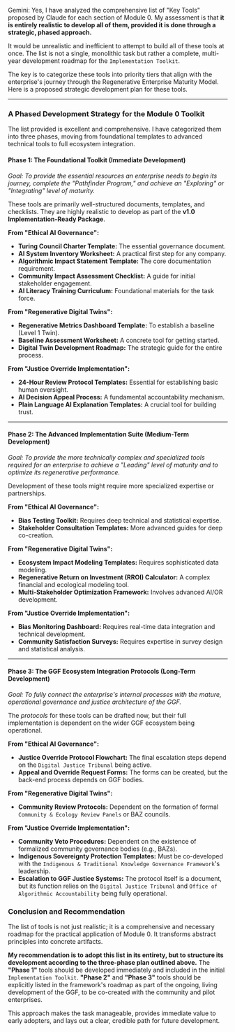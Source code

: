 Gemini:
Yes, I have analyzed the comprehensive list of "Key Tools" proposed by Claude for each section of Module 0. My assessment is that **it is entirely realistic to develop all of them, provided it is done through a strategic, phased approach.**

It would be unrealistic and inefficient to attempt to build all of these tools at once. The list is not a single, monolithic task but rather a complete, multi-year development roadmap for the `Implementation Toolkit`.

The key is to categorize these tools into priority tiers that align with the enterprise's journey through the Regenerative Enterprise Maturity Model. Here is a proposed strategic development plan for these tools.

---

### **A Phased Development Strategy for the Module 0 Toolkit**

The list provided is excellent and comprehensive. I have categorized them into three phases, moving from foundational templates to advanced technical tools to full ecosystem integration.

#### **Phase 1: The Foundational Toolkit (Immediate Development)**
*Goal: To provide the essential resources an enterprise needs to begin its journey, complete the "Pathfinder Program," and achieve an "Exploring" or "Integrating" level of maturity.*

These tools are primarily well-structured documents, templates, and checklists. They are highly realistic to develop as part of the **v1.0 Implementation-Ready Package**.

**From "Ethical AI Governance":**
* **Turing Council Charter Template:** The essential governance document.
* **AI System Inventory Worksheet:** A practical first step for any company.
* **Algorithmic Impact Statement Template:** The core documentation requirement.
* **Community Impact Assessment Checklist:** A guide for initial stakeholder engagement.
* **AI Literacy Training Curriculum:** Foundational materials for the task force.

**From "Regenerative Digital Twins":**
* **Regenerative Metrics Dashboard Template:** To establish a baseline (Level 1 Twin).
* **Baseline Assessment Worksheet:** A concrete tool for getting started.
* **Digital Twin Development Roadmap:** The strategic guide for the entire process.

**From "Justice Override Implementation":**
* **24-Hour Review Protocol Templates:** Essential for establishing basic human oversight.
* **AI Decision Appeal Process:** A fundamental accountability mechanism.
* **Plain Language AI Explanation Templates:** A crucial tool for building trust.

---

#### **Phase 2: The Advanced Implementation Suite (Medium-Term Development)**
*Goal: To provide the more technically complex and specialized tools required for an enterprise to achieve a "Leading" level of maturity and to optimize its regenerative performance.*

Development of these tools might require more specialized expertise or partnerships.

**From "Ethical AI Governance":**
* **Bias Testing Toolkit:** Requires deep technical and statistical expertise.
* **Stakeholder Consultation Templates:** More advanced guides for deep co-creation.

**From "Regenerative Digital Twins":**
* **Ecosystem Impact Modeling Templates:** Requires sophisticated data modeling.
* **Regenerative Return on Investment (RROI) Calculator:** A complex financial and ecological modeling tool.
* **Multi-Stakeholder Optimization Framework:** Involves advanced AI/OR development.

**From "Justice Override Implementation":**
* **Bias Monitoring Dashboard:** Requires real-time data integration and technical development.
* **Community Satisfaction Surveys:** Requires expertise in survey design and statistical analysis.

---

#### **Phase 3: The GGF Ecosystem Integration Protocols (Long-Term Development)**
*Goal: To fully connect the enterprise's internal processes with the mature, operational governance and justice architecture of the GGF.*

The *protocols* for these tools can be drafted now, but their full implementation is dependent on the wider GGF ecosystem being operational.

**From "Ethical AI Governance":**
* **Justice Override Protocol Flowchart:** The final escalation steps depend on the `Digital Justice Tribunal` being active.
* **Appeal and Override Request Forms:** The forms can be created, but the back-end process depends on GGF bodies.

**From "Regenerative Digital Twins":**
* **Community Review Protocols:** Dependent on the formation of formal `Community & Ecology Review Panels` or BAZ councils.

**From "Justice Override Implementation":**
* **Community Veto Procedures:** Dependent on the existence of formalized community governance bodies (e.g., BAZs).
* **Indigenous Sovereignty Protection Templates:** Must be co-developed with the `Indigenous & Traditional Knowledge Governance Framework`'s leadership.
* **Escalation to GGF Justice Systems:** The protocol itself is a document, but its function relies on the `Digital Justice Tribunal` and `Office of Algorithmic Accountability` being fully operational.

### **Conclusion and Recommendation**

The list of tools is not just realistic; it is a comprehensive and necessary roadmap for the practical application of Module 0. It transforms abstract principles into concrete artifacts.

**My recommendation is to adopt this list in its entirety, but to structure its development according to the three-phase plan outlined above.** The **"Phase 1"** tools should be developed immediately and included in the initial `Implementation Toolkit`. **"Phase 2"** and **"Phase 3"** tools should be explicitly listed in the framework's roadmap as part of the ongoing, living development of the GGF, to be co-created with the community and pilot enterprises.

This approach makes the task manageable, provides immediate value to early adopters, and lays out a clear, credible path for future development.
